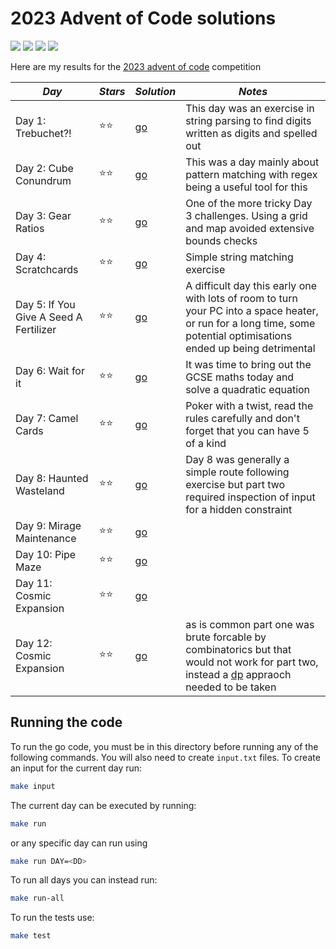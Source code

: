 # 2023 Advent of Code solutions

![](https://img.shields.io/badge/tests%20passed%20🐹-26/26-success)
![](https://img.shields.io/badge/day%20📅-12-blue)
![](https://img.shields.io/badge/stars%20⭐-24-yellow)
![](https://img.shields.io/badge/days%20completed-12-red)

Here are my results for the [2023 advent of code](https://adventofcode.com/2021) competition


|              *Day*              | *Stars* |  *Solution*  |                         *Notes*                         |
|---------------------------------|---------|--------------|---------------------------------------------------------|
| Day 1: Trebuchet?!              |  ⭐⭐  | [go](day01/) | This day was an exercise in string parsing to find digits written as digits and spelled out |
| Day 2: Cube Conundrum           |  ⭐⭐  | [go](day02/) | This was a day mainly about pattern matching with regex being a useful tool for this |
| Day 3: Gear Ratios              |  ⭐⭐  | [go](day03/) | One of the more tricky Day 3 challenges. Using a grid and map avoided extensive bounds checks |
| Day 4: Scratchcards             |  ⭐⭐  | [go](day04/) | Simple string matching exercise |
| Day 5: If You Give A Seed A Fertilizer |  ⭐⭐  | [go](day05/) | A difficult day this early one with lots of room to turn your PC into a space heater, or run for a long time, some potential optimisations ended up being detrimental |
| Day 6: Wait for it              |  ⭐⭐  | [go](day06/) | It was time to bring out the GCSE maths today and solve a quadratic equation |
| Day 7: Camel Cards              |  ⭐⭐  | [go](day07/) | Poker with a twist, read the rules carefully and don't forget that you can have 5 of a kind |
| Day 8: Haunted Wasteland        |  ⭐⭐  | [go](day08/) | Day 8 was generally a simple route following exercise but part two required inspection of input for a hidden constraint |
| Day 9: Mirage Maintenance       |  ⭐⭐  | [go](day09/) |  |
| Day 10: Pipe Maze               |  ⭐⭐  | [go](day10/) |  |
| Day 11: Cosmic Expansion        |  ⭐⭐  | [go](day11/) |  |
| Day 12: Cosmic Expansion        |  ⭐⭐  | [go](day12/) | as is common part one was brute forcable by combinatorics but that would not work for part two, instead a [dp](https://stackoverflow.blog/2022/01/31/the-complete-beginners-guide-to-dynamic-programming/) appraoch needed to be taken |



## Running the code

To run the go code, you must be in this directory before running any of the following commands. You will also need to create `input.txt` files. To create an input for the current day run:

``` bash
make input
```

The current day can be executed by running:
``` bash
make run
```
or any specific day can run using
```bash
make run DAY=<DD>
```

To run all days you can instead run:
```bash
make run-all
```

To run the tests use:
```bash
make test
```
